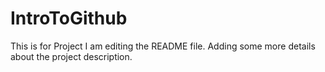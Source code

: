 # IntroToGithub
This is for Project
I am editing the README file. Adding some more details about the project description.
